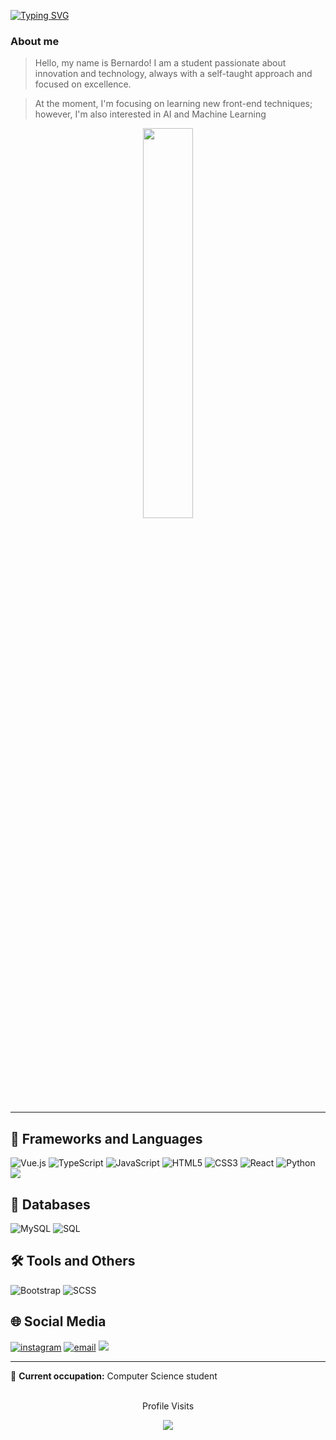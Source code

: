 <a href="https://git.io/typing-svg" ><img src="https://readme-typing-svg.demolab.com?font=Fira+Code&weight=900&size=25&letterSpacing=&duration=2500&pause=1000&color=93F842&background=5F207418&center=true&vCenter=true&width=1000&height=200&lines=Welcome!!+;Hello%2C+my+name+is+Bernardo." alt="Typing SVG"  /></a>
### About me

> Hello, my name is Bernardo! I am a student passionate about innovation and technology, always with a self-taught approach and focused on excellence. </br>


> At the moment, I'm focusing on learning new front-end techniques; however, I'm also interested in AI and Machine Learning

<div align='center'>
<img  width='40%' pointer-events='none' src="https://readme-stats.clckblog.space/api/top-langs/?username=jbernardoFortes&theme=github_dark&hide_border=True&layout=compact&count_private=true&hide=css" min-width="300px" max-width="300px" width="300px"/>

</div>

<hr>

## 🚀 Frameworks and Languages

![Vue.js](https://img.shields.io/badge/vuejs-%2335495e.svg?style=for-the-badge&logo=vuedotjs&logoColor=%234FC08D)
![TypeScript](https://img.shields.io/badge/TypeScript-007ACC?style=for-the-badge&logo=typescript&logoColor=white)
![JavaScript](https://img.shields.io/badge/javascript-%23323330.svg?style=for-the-badge&logo=javascript&logoColor=%23F7DF1E)
![HTML5](https://img.shields.io/badge/html5-%23E34F26.svg?style=for-the-badge&logo=html5&logoColor=white)
![CSS3](https://img.shields.io/badge/css3-%231572B6.svg?style=for-the-badge&logo=css3&logoColor=white)
![React](https://img.shields.io/badge/react-%2320232a.svg?style=for-the-badge&logo=react&logoColor=%2361DAFB)
![Python](https://img.shields.io/badge/python-3670A0?style=for-the-badge&logo=python&logoColor=ffdd54)
![](https://img.shields.io/badge/C-00599C?style=for-the-badge&logo=c&logoColor=white)






## 💾 Databases

![MySQL](https://img.shields.io/badge/mysql-%2300f.svg?style=for-the-badge&logo=mysql&logoColor=white)
![SQL](https://img.shields.io/badge/SQL-%23007ACC.svg?style=for-the-badge&logo=sql&logoColor=white)

## 🛠️ Tools and Others


![Bootstrap](https://img.shields.io/badge/bootstrap-%238511FA.svg?style=for-the-badge&logo=bootstrap&logoColor=white)
![SCSS](https://img.shields.io/badge/SCSS-CC6699?style=for-the-badge&logo=sass&logoColor=white)


## 🌐 Social Media

<div> 
  <a href="https://instagram.com/21.jbernardo" target="_blank"><img src="https://img.shields.io/badge/-Instagram-%23E4405F?style=for-the-badge&logo=instagram&logoColor=white" target="_blank" alt='instagram'></a>
  <a href = "mailto:joseberk2@gmail.com"><img src="https://img.shields.io/badge/-Gmail-%23333?style=for-the-badge&logo=gmail&logoColor=white" target="_blank" alt='email'></a>
  <a href="https://www.linkedin.com/in/21jbernardo/" target="_blank"><img src="https://img.shields.io/badge/-LinkedIn-%230077B5?style=for-the-badge&logo=linkedin&logoColor=white" target="_blank" email='linkedin'></a> 
</div>

<hr>

  <summary>💼 <strong>Current occupation:</strong> Computer Science student </summary>
<div align="center">
<br><p align="center">Profile Visits<b></b></p>  
<p align="center"><img align="center" src="https://profile-counter.glitch.me/{jbernadofortes}/count.svg" /></p> 
<br></div>
